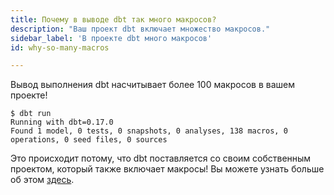 ```yaml
---
title: Почему в выводе dbt так много макросов?
description: "Ваш проект dbt включает множество макросов."
sidebar_label: 'В проекте dbt много макросов'
id: why-so-many-macros

---
```


Вывод выполнения dbt насчитывает более 100 макросов в вашем проекте!

```shell
$ dbt run
Running with dbt=0.17.0
Found 1 model, 0 tests, 0 snapshots, 0 analyses, 138 macros, 0 operations, 0 seed files, 0 sources
```

Это происходит потому, что dbt поставляется со своим собственным проектом, который также включает макросы! Вы можете узнать больше об этом [здесь](https://discourse.getdbt.com/t/did-you-know-dbt-ships-with-its-own-project/764).